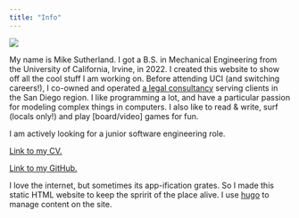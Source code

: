 ```yaml
---
title: "Info"
---
```

<img class="pct30 centered" src="/img/author.png">

My name is Mike Sutherland. I got a B.S. in Mechanical Engineering from the University of California, Irvine, in 2022. I created this website to show off all the cool stuff I am working on. Before attending UCI (and switching careers!), I co-owned and operated [a legal consultancy](http://ajlmedia.com) serving clients in the San Diego region. I like programming a lot, and have a particular passion for modeling complex things in computers. I also like to read & write, surf (locals only!) and play [board/video] games for fun.

I am actively looking for a junior software engineering role.

[Link to my CV.](/mike_sutherland_cv.pdf)

[Link to my GitHub.](https://github.com/rland93)

I love the internet, but sometimes its app-ification grates. So I made this static HTML website to keep the spririt of the place alive. I use [hugo](http://gohugo.io) to manage content on the site.